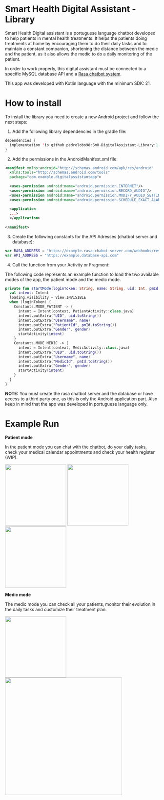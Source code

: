 # Smart Health Digital Assistant - Library
Smart Health Digital assistant is a portuguese language chatbot developed to help patients in mental health treatments. It helps the patients doing treatments at home by encouraging them to do their daily tasks and to maintain a constant companion, shortening the distance between the medic and the patient, as it also allows the medic to do a daily monitoring of the patient.

In order to work properly, this digital assistant must be connected to a specific MySQL database API and a [Rasa chatbot system](https://rasa.com/).

This app was developed with Kotlin language with the minimum SDK: 21.

# How to install
To install the library you need to create a new Android project and follow the next steps:

1. Add the following library dependencies in the gradle file:
```kotlin
dependencies {
  implementation 'io.github.pedrolobo98:SmH-DigitalAssistant-Library:1.0.0'
}
```

2. Add the permissions in the AndroidManifest.xml file:
```xml
<manifest xmlns:android="http://schemas.android.com/apk/res/android"
  xmlns:tools="http://schemas.android.com/tools"
  package="com.example.digitalassistantapp">
  
  <uses-permission android:name="android.permission.INTERNET"/>
  <uses-permission android:name="android.permission.RECORD_AUDIO"/>
  <uses-permission android:name="android.permission.MODIFY_AUDIO_SETTINGS"/>
  <uses-permission android:name="android.permission.SCHEDULE_EXACT_ALARM"/>
  
  <application
  ...>
  </application>
  
</manifest>
```

3. Create the following constants for the API Adresses (chatbot server and database):
```kotlin
var RASA_ADDRESS = "https://example.rasa-chabot-server.com/webhooks/rest/"
var API_ADDRESS = "https://example.database-api.com"
```

4. Call the function from your Activity or Fragment:

  The following code represents an example function to load the two available modes of the app, the patient mode and the medic mode.
```kotlin
private fun startMode(loginToken: String, name: String, uid: Int, pmId: Int, gender: String) {
  val intent: Intent
  loading.visibility = View.INVISIBLE
  when (loginToken) {
    Constants.MODE_PATIENT -> {
      intent = Intent(context, PatientActivity::class.java)
      intent.putExtra("UID", uid.toString())
      intent.putExtra("Username", name)
      intent.putExtra("PatientId", pmId.toString())
      intent.putExtra("Gender", gender)
      startActivity(intent)
    }
    Constants.MODE_MEDIC -> {
      intent = Intent(context, MedicActivity::class.java)
      intent.putExtra("UID", uid.toString())
      intent.putExtra("Username", name)
      intent.putExtra("MedicId", pmId.toString())
      intent.putExtra("Gender", gender)
      startActivity(intent)
    }
  }
}
```

**NOTE:** You must create the rasa chatbot server and the database or have access to a third party one, as this is only the Android application part. Also keep in mind that the app was developed in portuguese language only.

# Example Run

**Patient mode**

In the patient mode you can chat with the chatbot, do your daily tasks, check your medical calendar appointments and check your health register (WIP).

<p float="left">
  <img src=https://user-images.githubusercontent.com/34798263/193275214-d5a602e8-d48a-4b9c-a012-fa6b0ce69573.png width=200/>
  <img src=https://user-images.githubusercontent.com/34798263/193275290-7fd0e27f-54f7-482d-a1b2-1e8a989208e1.png width=200/>
  <img src=https://user-images.githubusercontent.com/34798263/193275312-8049cc73-7200-40b4-96c1-4006b44f2904.png width=200/>
</p>

**Medic mode**

The medic mode you can check all your patients, monitor their evolution in the daily tasks and customize their treatment plan.

<p float="left">
  <img src=https://user-images.githubusercontent.com/34798263/193275446-659b111c-936c-47a5-b73f-3b7407e1e2f3.png width=200/>
  <img src=https://user-images.githubusercontent.com/34798263/193275475-c3449f9d-84af-4443-8655-3bd66ebc2105.png width=383/>
</p>
